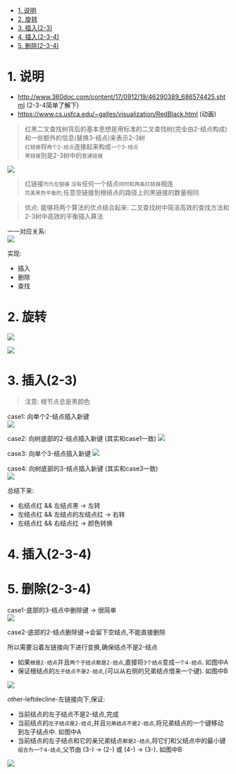 <!-- TOC -->

- [1. 说明](#1-说明)
- [2. 旋转](#2-旋转)
- [3. 插入(2-3)](#3-插入2-3)
- [4. 插入(2-3-4)](#4-插入2-3-4)
- [5. 删除(2-3-4)](#5-删除2-3-4)

<!-- /TOC -->


<a id="markdown-1-说明" name="1-说明"></a>
# 1. 说明

* http://www.360doc.com/content/17/0912/19/46290389_686574425.shtml (2-3-4简单了解下)
* https://www.cs.usfca.edu/~galles/visualization/RedBlack.html (动画)

> 红黑二叉查找树背后的基本思想是用标准的二叉查找树(完全由2-结点构成)和一些额外的信息(替换3-结点)来表示2-3树  
> `红链接`将`两个2-结点`连接起来构成`一个3-结点`  
> `黑链接`则是2-3树中的`普通链接`

![](3.png)

> 红链接`均为左链接`
> `没有`任何一个结点`同时和两条红链接`相连  
> `完美黑色平衡的`,任意空链接到根结点的路径上的黑链接的数量相同  

> 优点: 能够将两个算法的优点结合起来: 二叉查找树中简洁高效的查找方法和2-3树中高效的平衡插入算法


一一对应关系:  
![](rb.png)

实现:
* 插入
* 删除
* 查找



<a id="markdown-2-旋转" name="2-旋转"></a>
# 2. 旋转

![](leftrotation.png)

![](rightrotation.png)

<a id="markdown-3-插入2-3" name="3-插入2-3"></a>
# 3. 插入(2-3)
> 注意: 根节点总是黑颜色

case1: 向单个2-结点插入新键   
![](case1.png)

case2: 向树底部的2-结点插入新键 (其实和case1一致)
![](case2.png)

case3: 向单个3-结点插入新键 
![](case3.png)

case4: 向树底部的3-结点插入新键 (其实和case3一致)  
![](case4.png)
 

 总结下来:

 * 右结点红 && 左结点黑 -> 左转
 * 左结点红 && 左结点的左结点红 -> 右转
 * 左结点红 && 右结点红 -> 颜色转换


<a id="markdown-4-插入2-3-4" name="4-插入2-3-4"></a>
# 4. 插入(2-3-4)


<a id="markdown-5-删除2-3-4" name="5-删除2-3-4"></a>
# 5. 删除(2-3-4)

case1-底部的3-结点中删除键 -> 很简单  
![](case1-del.png)

case2-底部的2-结点删除键->会留下空结点,不能直接删除

所以需要沿着左链接向下进行变换,确保结点不是2-结点
* 如果`根是2-结点`并且`两个子结点都是2-结点`,直接将`3个结点`变成`一个4-结点`. 如图中A
* 保证根结点的`左子结点不是2-结点`,(可以从右侧的兄弟结点借来一个键). 如图中B

![](case2-del.png)

other-leftdecline-左链接向下,保证:
* 当前结点的左子结点不是2-结点,完成
* 当前结点的`左子结点是2-结点`,并且`兄弟结点不是2-结点`,将兄弟结点的一个键移动到左子结点中. 如图中A
* 当前结点的左子结点和它的亲兄弟结点`都是2-结点`,将它们和父结点中的最小键`组合为一个4-结点`,父节由 (3-) -> (2-) 或 (4-) -> (3-). 如图中B

![](other-leftdecline.png)

